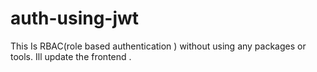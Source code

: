 # auth-using-jwt
This Is RBAC(role based authentication ) without using any packages or tools. Ill update the frontend .
